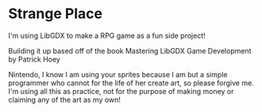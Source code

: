 
# Strange Place

I'm using LibGDX to make a RPG game as a fun side project!

Building it up based off of the book Mastering LibGDX Game Development by Patrick Hoey

Nintendo, I know I am using your sprites because I am but a simple programmer who cannot for the life of her create art, so please forgive me. I'm using all this as practice, not for the purpose of making money or claiming any of the art as my own!
